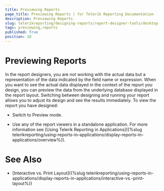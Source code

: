 ```yaml
---
title: Previewing Reports
page_title: Previewing Reports | for Telerik Reporting Documentation
description: Previewing Reports
slug: telerikreporting/designing-reports/report-designer-tools/desktop-designers/tools/previewing-reports
tags: previewing,reports
published: True
position: 18
---
```


# Previewing Reports

In the report designers, you are not working with the actual data but a representation of the data indicated by the field name or expression. When you want to see the actual data displayed in the context of the report you design, you can preview the data from the underlying database displayed in the report layout. Switching between designing and running your report allows you to adjust its design and see the results immediately. To view the report you have designed: 

* Switch to Preview mode. 

* Use any of the report viewers in a standalone application. For more information see [Using Telerik Reporting in Applications]({%slug telerikreporting/using-reports-in-applications/display-reports-in-applications/overview%}). 


# See Also

* [Interactive vs. Print Layout]({%slug telerikreporting/using-reports-in-applications/display-reports-in-applications/interactive-vs.-print-layout%})
